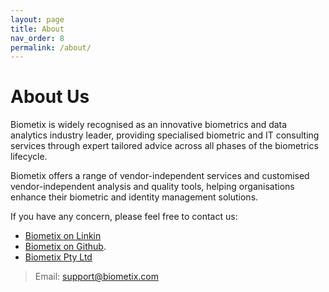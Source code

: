 ```yaml
---
layout: page
title: About
nav_order: 8
permalink: /about/
---
```


# About Us

Biometix is widely recognised as an innovative biometrics and data analytics industry leader, providing specialised biometric and IT consulting services through expert tailored advice across all phases of the biometrics lifecycle. 

Biometix offers a range of vendor-independent services and customised vendor-independent analysis and quality tools, helping organisations enhance their biometric and identity management solutions. 

If you have any concern, please feel free to contact us: 

- [Biometix on Linkin](https://www.linkedin.com/company/biometix/)
- [Biometix on Github](https://github.com/Biometix).
- [Biometix Pty Ltd](https://www.biometix.com/)

> Email: <support@biometix.com>